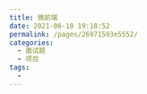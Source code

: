 ```yaml
---
title: 微前端
date: 2021-06-10 19:18:52
permalink: /pages/26971593e5552/
categories:
  - 面试题
  - 项目
tags:
  - 
---
```

